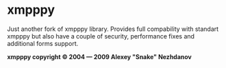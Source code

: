 xmpppy
======

Just another fork of xmpppy library. Provides full compability with standart xmpppy but also have a couple of security, performance fixes and additional forms support.

**xmpppy copyright © 2004 — 2009 Alexey "Snake" Nezhdanov**